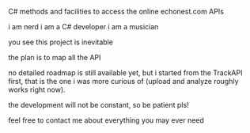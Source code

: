 C# methods and facilities to access the online echonest.com APIs


i am nerd
i am a C# developer
i am a musician

you see this project is inevitable

the plan is to map all the API

no detailed roadmap is still available yet, but i started from the TrackAPI first, that is the one i was more curious of (upload and analyze roughly works right now).

the development will not be constant, so be patient pls!

feel free to contact me about everything you may ever need

